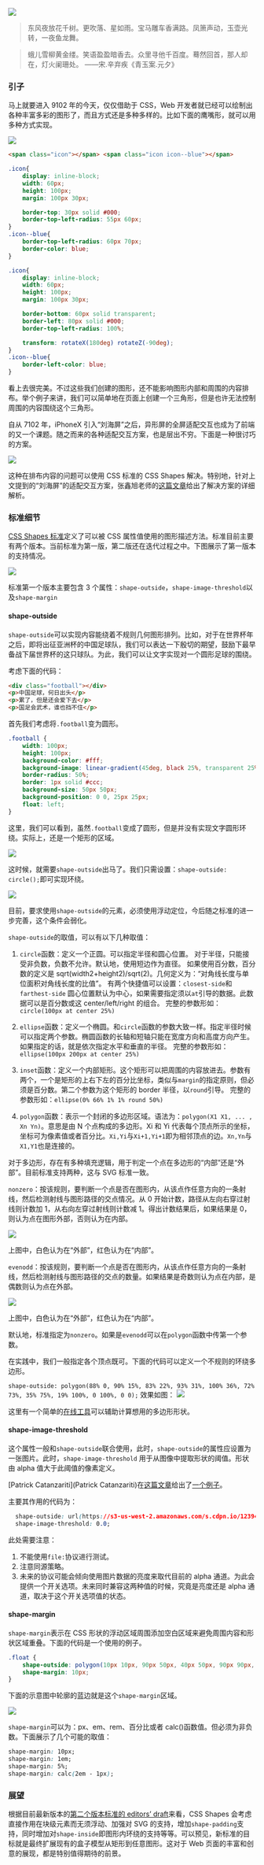 ![](https://p1.ssl.qhimg.com/t01839fe68123e2f451.png)

> 东风夜放花千树。更吹落、星如雨。宝马雕车香满路。凤箫声动，玉壶光转，一夜鱼龙舞。

> 蛾儿雪柳黄金缕。笑语盈盈暗香去。众里寻他千百度。蓦然回首，那人却在，灯火阑珊处。 ——宋.辛弃疾《青玉案.元夕》

### 引子

马上就要进入 9102 年的今天，仅仅借助于 CSS，Web 开发者就已经可以绘制出各种丰富多彩的图形了，而且方式还是多种多样的。比如下面的鹰嘴形，就可以用多种方式实现。

![](https://p5.ssl.qhimg.com/t01009da54ab5172edc.jpg)

```html
<span class="icon"></span> <span class="icon icon--blue"></span>
```

```CSS
.icon{
    display: inline-block;
    width: 60px;
    height: 100px;
    margin: 100px 30px;

    border-top: 30px solid #000;
    border-top-left-radius: 55px 60px;
}
.icon--blue{
    border-top-left-radius: 60px 70px;
    border-color: blue;
}
```

```CSS
.icon{
    display: inline-block;
    width: 60px;
    height: 100px;
    margin: 100px 30px;

    border-bottom: 60px solid transparent;
    border-left: 80px solid #000;
    border-top-left-radius: 100%;

    transform: rotateX(180deg) rotateZ(-90deg);
}
.icon--blue{
    border-left-color: blue;
}
```

看上去很完美。不过这些我们创建的图形，还不能影响图形内部和周围的内容排布。举个例子来讲，我们可以简单地在页面上创建一个三角形，但是也许无法控制周围的内容围绕这个三角形。

自从 7102 年，iPhoneX 引入“刘海屏”之后，异形屏的全屏适配交互也成为了前端的又一个课题。随之而来的各种适配交互方案，也是层出不穷。下面是一种很讨巧的方案。

![](https://p2.ssl.qhimg.com/t015ea548f527b835c0.gif)

这种在排布内容的问题可以使用 CSS 标准的 CSS Shapes 解决。特别地，针对上文提到的“刘海屏”的适配交互方案，张鑫旭老师的[这篇文章](https://www.zhangxinxu.com/wordpress/tag/css-shapes/)给出了解决方案的详细解析。

### 标准细节

[CSS Shapes 标准](https://www.w3.org/TR/css-shapes/)定义了可以被 CSS 属性值使用的图形描述方法。标准目前主要有两个版本。当前标准为第一版，第二版还在迭代过程之中。下图展示了第一版本的支持情况。

![](https://p2.ssl.qhimg.com/t01104dae01633d0753.png)

标准第一个版本主要包含 3 个属性：`shape-outside`，`shape-image-threshold`以及`shape-margin`

#### shape-outside

`shape-outside`可以实现内容能绕着不规则几何图形排列。比如，对于在世界杯年之后，即将出征亚洲杯的中国足球队，我们可以表达一下殷切的期望，鼓励下最早备战下届世界杯的这只球队。为此，我们可以让文字实现对一个圆形足球的围绕。

考虑下面的代码：

```html
<div class="football"></div>
<p>中国足球，何日出头</p>
<p>累了，但是还会爱下去</p>
<p>国足会武术，谁也挡不住</p>
```

首先我们考虑将`.football`变为圆形。

```CSS
.football {
    width: 100px;
    height: 100px;
    background-color: #fff;
	background-image: linear-gradient(45deg, black 25%, transparent 25%, transparent 75%, black 75%, black), linear-gradient(45deg, black 25%, transparent 25%, transparent 75%, black 75%, black);
    border-radius: 50%;
    border: 1px solid #ccc;
    background-size: 50px 50px;
    background-position: 0 0, 25px 25px;
    float: left;
}
```

这里，我们可以看到，虽然`.football`变成了圆形，但是并没有实现文字圆形环绕。实际上，还是一个矩形的区域。

![](https://p1.ssl.qhimg.com/t0155186ccdc318af41.png)

这时候，就需要`shape-outside`出马了。我们只需设置：`shape-outside: circle();`即可实现环绕。

![](https://p1.ssl.qhimg.com/t018e0475356583fb90.png)

目前，要求使用`shape-outside`的元素，必须使用浮动定位，今后随之标准的进一步完善，这个条件会弱化。

`shape-outside`的取值，可以有以下几种取值：

1. `circle`函数：定义一个正圆。可以指定半径和圆心位置。
   对于半径，只能接受非负数，负数不允许。默认地，使用短边作为直径。
   如果使用百分数，百分数的定义是 sqrt(width2+height2)/sqrt(2)。几何定义为：“对角线长度与单位面积对角线长度的比值”。
   有两个快捷值可以设置：`closest-side`和`farthest-side`
   圆心位置默认为中心，如果需要指定须以`at`引导的数据。此数据可以是百分数或这 center/left/right 的组合。
   完整的参数形如：`circle(100px at center 25%)`

2. `ellipse`函数：定义一个椭圆。和`circle`函数的参数大致一样。指定半径时候可以指定两个参数。椭圆函数的长轴和短轴只能在宽度方向和高度方向产生。如果指定的话，就是依次指定水平和垂直的半径。
   完整的参数形如：`ellipse(100px 200px at center 25%)`

3. `inset`函数：定义一个内部矩形。这个矩形可以把周围的内容放进去。参数有两个，一个是矩形的上右下左的百分比坐标，类似与`margin`的指定原则，但必须是百分数。第二个参数为这个矩形的 border 半径，以`round`引导。
   完整的参数形如：`ellipse(0% 66% 1% 1% round 50%)`

4. `polygon`函数：表示一个封闭的多边形区域。语法为：`polygon(X1 X1, ... , Xn Yn)`。意思是由 N 个点构成的多边形。Xi 和 Yi 代表每个顶点所示的坐标，坐标可为像素值或者百分比。`Xi,Yi`与`Xi+1,Yi+1`即为相邻顶点的边。`Xn,Yn`与`X1,Y1`也是连接的。

对于多边形，存在有多种填充逻辑，用于判定一个点在多边形的“内部”还是“外部”。目前标准支持两种，这与 SVG 标准一致。

`nonzero`：按该规则，要判断一个点是否在图形内，从该点作任意方向的一条射线，然后检测射线与图形路径的交点情况。从 0 开始计数，路径从左向右穿过射线则计数加 1，从右向左穿过射线则计数减 1。得出计数结果后，如果结果是 0，则认为点在图形外部，否则认为在内部。

![](https://s2.ssl.qhimg.com/static/421a3e2dd48187a1.svg)

上图中，白色认为在“外部”，红色认为在“内部”。

`evenodd`：按该规则，要判断一个点是否在图形内，从该点作任意方向的一条射线，然后检测射线与图形路径的交点的数量。如果结果是奇数则认为点在内部，是偶数则认为点在外部。

![](https://s4.ssl.qhimg.com/static/61782d6330bb41a9.svg)

上图中，白色认为在“外部”，红色认为在“内部”。

默认地，标准指定为`nonzero`。如果是`evenodd`可以在`polygon`函数中传第一个参数。

在实践中，我们一般指定各个顶点既可。下面的代码可以定义一个不规则的环绕多边形。

`shape-outside: polygon(88% 0, 90% 15%, 83% 22%, 93% 31%, 100% 36%, 72% 73%, 35% 75%, 19% 100%, 0 100%, 0 0);`
效果如图：
![](https://p2.ssl.qhimg.com/t01847a7ea6cfdaffe0.png)

这里有一个简单的[在线工具](http://betravis.github.io/shape-tools/polygon-drawing/)可以辅助计算想用的多边形形状。

#### shape-image-threshold

这个属性一般和`shape-outside`联合使用，此时，`shape-outside`的属性应设置为一张图片。此时，`shape-image-threshold` 用于从图像中提取形状的阈值。形状由 alpha 值大于此阈值的像素定义。

[Patrick Catanzariti](Patrick Catanzariti)在[这篇文章](https://www.sitepoint.com/css-shapes-breaking-rectangular-design/#shapes-from-images)给出了[一个例子](http://codepen.io/SitePoint/pen/kLjiv/)。

主要其作用的代码为：

```CSS
  shape-outside: url(https://s3-us-west-2.amazonaws.com/s.cdpn.io/123941/css-shapes-9.jpg);
  shape-image-threshold: 0.0;
```

此处需要注意：

1. 不能使用`file:`协议进行测试。
2. 注意同源策略。
3. 未来的协议可能会倾向使用图片数据的亮度来取代目前的 alpha 通道。为此会提供一个开关选项。未来同时兼容这两种值的时候，究竟是亮度还是 alpha 通道，取决于这个开关选项值的状态。

#### shape-margin

`shape-margin`表示在 CSS 形状的浮动区域周围添加空白区域来避免周围内容和形状区域重叠。下面的代码是一个使用的例子。

```CSS
.float {
    shape-outside: polygon(10px 10px, 90px 50px, 40px 50px, 90px 90px, 10px 90px);
    shape-margin: 10px;
}
```

下面的示意图中轮廓的蓝边就是这个`shape-margin`区域。

![](https://p0.ssl.qhimg.com/t015a042e32eb4bfc76.png)

`shape-margin`可以为：px、em、rem、百分比或者 calc()函数值。但必须为非负数。下面展示了几个可能的取值：

```CSS
shape-margin: 10px;
shape-margin: 1em;
shape-margin: 5%;
shape-margin: calc(2em - 1px);
```

### 展望

根据目前最新版本的[第二个版本标准的 editors’ draft](https://drafts.csswg.org/css-shapes-2/)来看，CSS Shapes 会考虑直接作用在块级元素而无须浮动、加强对 SVG 的支持，增加`shape-padding`支持，同时增加对`shape-inside`即图形内环绕的支持等等。可以预见，新标准的目标就是最终扩展现有的盒子模型从矩形到任意图形。这对于 Web 页面的丰富和创意的展现，都是特别值得期待的前景。
